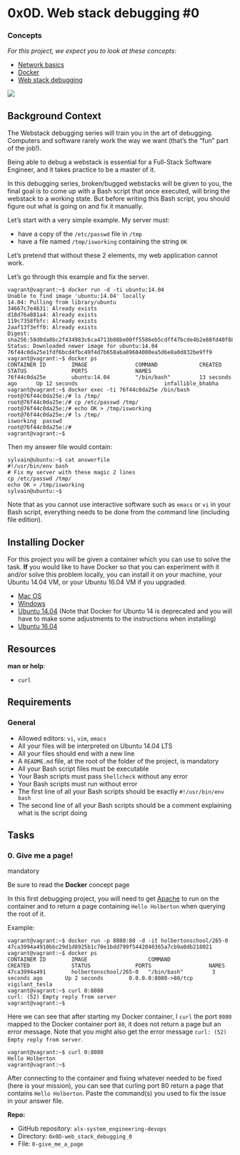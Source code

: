 # 0x0D. Web stack debugging #0


### Concepts

_For this project, we expect you to look at these concepts:_

-   [Network basics](https://intranet.alxswe.com/concepts/33)
-   [Docker](https://intranet.alxswe.com/concepts/65)
-   [Web stack debugging](https://intranet.alxswe.com/concepts/68)

![](https://s3.amazonaws.com/intranet-projects-files/holbertonschool-sysadmin_devops/265/uWLzjc8.jpg)

## Background Context

The Webstack debugging series will train you in the art of debugging. Computers and software rarely work the way we want (that’s the “fun” part of the job!).

Being able to debug a webstack is essential for a Full-Stack Software Engineer, and it takes practice to be a master of it.

In this debugging series, broken/bugged webstacks will be given to you, the final goal is to come up with a Bash script that once executed, will bring the webstack to a working state. But before writing this Bash script, you should figure out what is going on and fix it manually.

Let’s start with a very simple example. My server must:

-   have a copy of the  `/etc/passwd`  file in  `/tmp`
-   have a file named  `/tmp/isworking`  containing the string  `OK`

Let’s pretend that without these 2 elements, my web application cannot work.

Let’s go through this example and fix the server.

```
vagrant@vagrant:~$ docker run -d -ti ubuntu:14.04
Unable to find image 'ubuntu:14.04' locally
14.04: Pulling from library/ubuntu
34667c7e4631: Already exists
d18d76a881a4: Already exists
119c7358fbfc: Already exists
2aaf13f3eff0: Already exists
Digest: sha256:58d0da8bc2f434983c6ca4713b08be00ff5586eb5cdff47bcde4b2e88fd40f88
Status: Downloaded newer image for ubuntu:14.04
76f44c0da25e1fdf6bcd4fbc49f4d7b658aba89684080ea5d6e8a0d832be9ff9
vagrant@vagrant:~$ docker ps
CONTAINER ID        IMAGE               COMMAND             CREATED             STATUS              PORTS               NAMES
76f44c0da25e        ubuntu:14.04        "/bin/bash"         13 seconds ago      Up 12 seconds                           infallible_bhabha
vagrant@vagrant:~$ docker exec -ti 76f44c0da25e /bin/bash
root@76f44c0da25e:/# ls /tmp/
root@76f44c0da25e:/# cp /etc/passwd /tmp/
root@76f44c0da25e:/# echo OK > /tmp/isworking
root@76f44c0da25e:/# ls /tmp/
isworking  passwd
root@76f44c0da25e:/#
vagrant@vagrant:~$

```



Then my answer file would contain:

```
sylvain@ubuntu:~$ cat answerfile
#!/usr/bin/env bash
# Fix my server with these magic 2 lines
cp /etc/passwd /tmp/
echo OK > /tmp/isworking
sylvain@ubuntu:~$

```



Note that as you cannot use interactive software such as  `emacs`  or  `vi`  in your Bash script, everything needs to be done from the command line (including file edition).

## Installing Docker

For this project you will be given a container which you can use to solve the task.  **If**  you would like to have Docker so that you can experiment with it and/or solve this problem locally, you can install it on your machine, your Ubuntu 14.04 VM, or your Ubuntu 16.04 VM if you upgraded.

-   [Mac OS](https://intranet.alxswe.com/rltoken/wuCgR0pVioCnvtMKTeMgdQ "Mac OS")
-   [Windows](https://intranet.alxswe.com/rltoken/9nVKpuQIDJhZoLP4mZmbRA "Windows")
-   [Ubuntu 14.04](https://intranet.alxswe.com/rltoken/crVTooJdN8U8wATMvG2-og "Ubuntu 14.04")  (Note that Docker for Ubuntu 14 is deprecated and you will have to make some adjustments to the instructions when installing)
-   [Ubuntu 16.04](https://intranet.alxswe.com/rltoken/wTjFrD8iy96EZW9MFYwa9Q "Ubuntu 16.04")

## Resources

**man or help**:

-   `curl`

## Requirements

### General

-   Allowed editors:  `vi`,  `vim`,  `emacs`
-   All your files will be interpreted on Ubuntu 14.04 LTS
-   All your files should end with a new line
-   A  `README.md`  file, at the root of the folder of the project, is mandatory
-   All your Bash script files must be executable
-   Your Bash scripts must pass  `Shellcheck`  without any error
-   Your Bash scripts must run without error
-   The first line of all your Bash scripts should be exactly  `#!/usr/bin/env bash`
-   The second line of all your Bash scripts should be a comment explaining what is the script doing

## Tasks

### 0. Give me a page!

mandatory

Be sure to read the  **Docker**  concept page

In this first debugging project, you will need to get  [Apache](https://intranet.alxswe.com/rltoken/HVGgLL51qmuulmw802M-Jg "Apache")  to run on the container and to return a page containing  `Hello Holberton`  when querying the root of it.

Example:

```
vagrant@vagrant:~$ docker run -p 8080:80 -d -it holbertonschool/265-0
47ca3994a4910bbc29d1d8925b1c70e1bdd799f5442040365a7cb9a0db218021
vagrant@vagrant:~$ docker ps
CONTAINER ID        IMAGE                   COMMAND             CREATED             STATUS              PORTS                  NAMES
47ca3994a491        holbertonschool/265-0   "/bin/bash"         3 seconds ago       Up 2 seconds        0.0.0.0:8080->80/tcp   vigilant_tesla
vagrant@vagrant:~$ curl 0:8080
curl: (52) Empty reply from server
vagrant@vagrant:~$

```


Here we can see that after starting my Docker container, I  `curl`  the port  `8080`  mapped to the Docker container port  `80`, it does not return a page but an error message. Note that you might also get the error message  `curl: (52) Empty reply from server`.

```
vagrant@vagrant:~$ curl 0:8080
Hello Holberton
vagrant@vagrant:~$

```


After connecting to the container and fixing whatever needed to be fixed (here is your mission), you can see that curling port 80 return a page that contains  `Hello Holberton`. Paste the command(s) you used to fix the issue in your answer file.

**Repo:**

-   GitHub repository:  `alx-system_engineering-devops`
-   Directory:  `0x0D-web_stack_debugging_0`
-   File:  `0-give_me_a_page`


